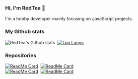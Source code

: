 ### Hi, I'm RedTea 👋

I'm a hobby developer mainly focusing on JavaScript projects.

### My Github stats
![RedTea's Github stats](https://github-readme-stats.vercel.app/api?username=redteadeveloper&show_icons=true&theme=vue)&nbsp;
[![Top Langs](https://github-readme-stats.vercel.app/api/top-langs/?username=redteadeveloper&theme=vue)](https://github.com/anuraghazra/github-readme-stats)
### Repositories
[![ReadMe Card](https://github-readme-stats.vercel.app/api/pin/?username=redteadeveloper&repo=SandBox&theme=default)](https://github.com/redteadeveloper/SandBox)&nbsp; 
[![ReadMe Card](https://github-readme-stats.vercel.app/api/pin/?username=redteadeveloper&repo=AutoLyrics&theme=default)](https://github.com/redteadeveloper/AutoLyrics)&nbsp; <br>
[![ReadMe Card](https://github-readme-stats.vercel.app/api/pin/?username=redteadeveloper&repo=Memey-Man&theme=default)](https://github.com/redteadeveloper/Memey-Man)&nbsp;
[![ReadMe Card](https://github-readme-stats.vercel.app/api/pin/?username=redteadeveloper&repo=Maestro&theme=default)](https://github.com/redteadeveloper/Maestro)&nbsp;

